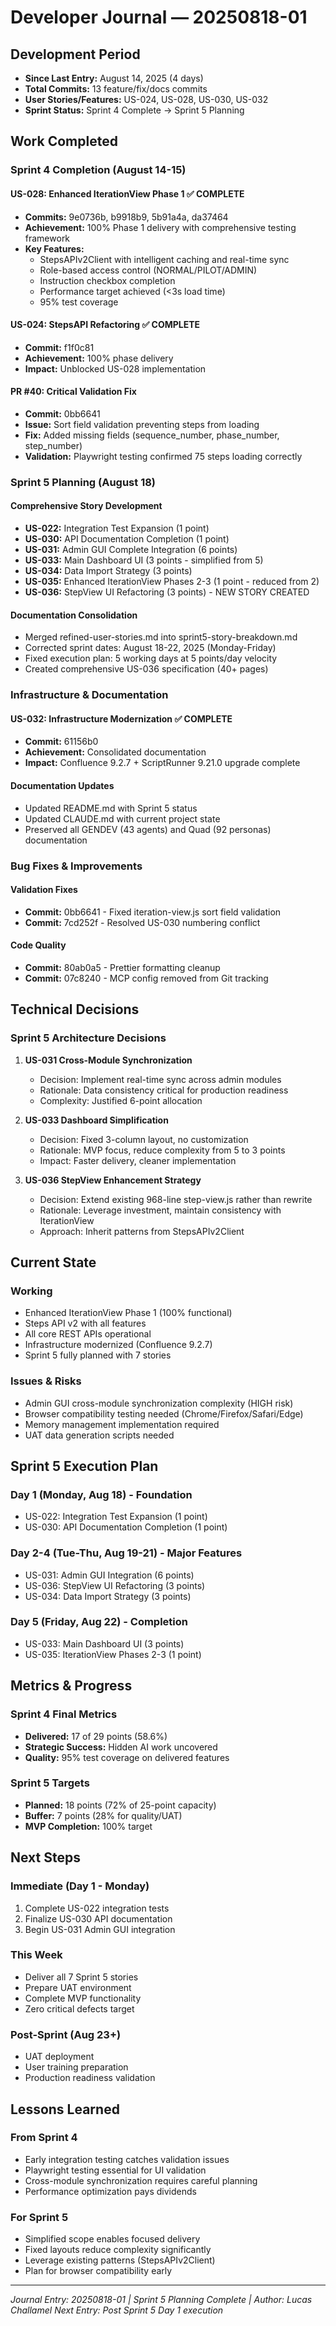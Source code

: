 # Developer Journal — 20250818-01

## Development Period

- **Since Last Entry:** August 14, 2025 (4 days)
- **Total Commits:** 13 feature/fix/docs commits
- **User Stories/Features:** US-024, US-028, US-030, US-032
- **Sprint Status:** Sprint 4 Complete → Sprint 5 Planning

## Work Completed

### Sprint 4 Completion (August 14-15)

#### US-028: Enhanced IterationView Phase 1 ✅ COMPLETE
- **Commits:** 9e0736b, b9918b9, 5b91a4a, da37464
- **Achievement:** 100% Phase 1 delivery with comprehensive testing framework
- **Key Features:**
  - StepsAPIv2Client with intelligent caching and real-time sync
  - Role-based access control (NORMAL/PILOT/ADMIN)
  - Instruction checkbox completion
  - Performance target achieved (<3s load time)
  - 95% test coverage

#### US-024: StepsAPI Refactoring ✅ COMPLETE
- **Commit:** f1f0c81
- **Achievement:** 100% phase delivery
- **Impact:** Unblocked US-028 implementation

#### PR #40: Critical Validation Fix
- **Commit:** 0bb6641
- **Issue:** Sort field validation preventing steps from loading
- **Fix:** Added missing fields (sequence_number, phase_number, step_number)
- **Validation:** Playwright testing confirmed 75 steps loading correctly

### Sprint 5 Planning (August 18)

#### Comprehensive Story Development
- **US-022:** Integration Test Expansion (1 point)
- **US-030:** API Documentation Completion (1 point)  
- **US-031:** Admin GUI Complete Integration (6 points)
- **US-033:** Main Dashboard UI (3 points - simplified from 5)
- **US-034:** Data Import Strategy (3 points)
- **US-035:** Enhanced IterationView Phases 2-3 (1 point - reduced from 2)
- **US-036:** StepView UI Refactoring (3 points) - NEW STORY CREATED

#### Documentation Consolidation
- Merged refined-user-stories.md into sprint5-story-breakdown.md
- Corrected sprint dates: August 18-22, 2025 (Monday-Friday)
- Fixed execution plan: 5 working days at 5 points/day velocity
- Created comprehensive US-036 specification (40+ pages)

### Infrastructure & Documentation

#### US-032: Infrastructure Modernization ✅ COMPLETE
- **Commit:** 61156b0
- **Achievement:** Consolidated documentation
- **Impact:** Confluence 9.2.7 + ScriptRunner 9.21.0 upgrade complete

#### Documentation Updates
- Updated README.md with Sprint 5 status
- Updated CLAUDE.md with current project state
- Preserved all GENDEV (43 agents) and Quad (92 personas) documentation

### Bug Fixes & Improvements

#### Validation Fixes
- **Commit:** 0bb6641 - Fixed iteration-view.js sort field validation
- **Commit:** 7cd252f - Resolved US-030 numbering conflict

#### Code Quality
- **Commit:** 80ab0a5 - Prettier formatting cleanup
- **Commit:** 07c8240 - MCP config removed from Git tracking

## Technical Decisions

### Sprint 5 Architecture Decisions

1. **US-031 Cross-Module Synchronization**
   - Decision: Implement real-time sync across admin modules
   - Rationale: Data consistency critical for production readiness
   - Complexity: Justified 6-point allocation

2. **US-033 Dashboard Simplification**
   - Decision: Fixed 3-column layout, no customization
   - Rationale: MVP focus, reduce complexity from 5 to 3 points
   - Impact: Faster delivery, cleaner implementation

3. **US-036 StepView Enhancement Strategy**
   - Decision: Extend existing 968-line step-view.js rather than rewrite
   - Rationale: Leverage investment, maintain consistency with IterationView
   - Approach: Inherit patterns from StepsAPIv2Client

## Current State

### Working
- Enhanced IterationView Phase 1 (100% functional)
- Steps API v2 with all features
- All core REST APIs operational
- Infrastructure modernized (Confluence 9.2.7)
- Sprint 5 fully planned with 7 stories

### Issues & Risks
- Admin GUI cross-module synchronization complexity (HIGH risk)
- Browser compatibility testing needed (Chrome/Firefox/Safari/Edge)
- Memory management implementation required
- UAT data generation scripts needed

## Sprint 5 Execution Plan

### Day 1 (Monday, Aug 18) - Foundation
- US-022: Integration Test Expansion (1 point)
- US-030: API Documentation Completion (1 point)

### Day 2-4 (Tue-Thu, Aug 19-21) - Major Features
- US-031: Admin GUI Integration (6 points)
- US-036: StepView UI Refactoring (3 points)
- US-034: Data Import Strategy (3 points)

### Day 5 (Friday, Aug 22) - Completion
- US-033: Main Dashboard UI (3 points)
- US-035: IterationView Phases 2-3 (1 point)

## Metrics & Progress

### Sprint 4 Final Metrics
- **Delivered:** 17 of 29 points (58.6%)
- **Strategic Success:** Hidden AI work uncovered
- **Quality:** 95% test coverage on delivered features

### Sprint 5 Targets
- **Planned:** 18 points (72% of 25-point capacity)
- **Buffer:** 7 points (28% for quality/UAT)
- **MVP Completion:** 100% target

## Next Steps

### Immediate (Day 1 - Monday)
1. Complete US-022 integration tests
2. Finalize US-030 API documentation
3. Begin US-031 Admin GUI integration

### This Week
- Deliver all 7 Sprint 5 stories
- Prepare UAT environment
- Complete MVP functionality
- Zero critical defects target

### Post-Sprint (Aug 23+)
- UAT deployment
- User training preparation
- Production readiness validation

## Lessons Learned

### From Sprint 4
- Early integration testing catches validation issues
- Playwright testing essential for UI validation
- Cross-module synchronization requires careful planning
- Performance optimization pays dividends

### For Sprint 5
- Simplified scope enables focused delivery
- Fixed layouts reduce complexity significantly
- Leverage existing patterns (StepsAPIv2Client)
- Plan for browser compatibility early

---

*Journal Entry: 20250818-01 | Sprint 5 Planning Complete | Author: Lucas Challamel*
*Next Entry: Post Sprint 5 Day 1 execution*